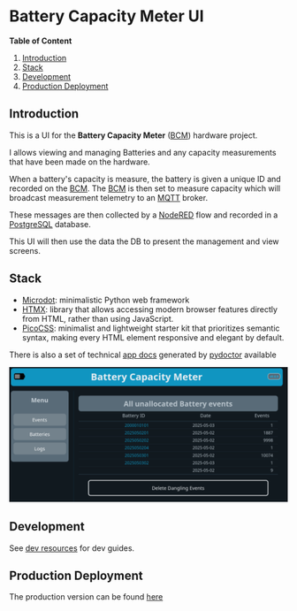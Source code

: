 Battery Capacity Meter UI
=========================

**Table of Content**

1. [Introduction](#introduction)
2. [Stack](#stack)
3. [Development](#development)
4. [Production Deployment](#production-deployment)

Introduction
------------

This is a UI for the **Battery Capacity Meter** ([BCM][]) hardware project.

I allows viewing and managing Batteries and any capacity measurements that have
been made on the hardware.

When a battery's capacity is measure, the battery is given a unique ID and
recorded on the [BCM][]. The [BCM][] is then set to measure capacity which will
broadcast measurement telemetry to an [MQTT][] broker.

These messages are then collected by a [NodeRED][] flow and recorded in a
[PostgreSQL][] database.

This UI will then use the data the DB to present the management and view
screens.

Stack
-----

* [Microdot][]: minimalistic Python web framework
* [HTMX][]: library that allows accessing modern browser features directly from
        HTML, rather than using JavaScript.
* [PicoCSS][]: minimalist and lightweight starter kit that prioritizes semantic
           syntax, making every HTML element responsive and elegant by default.

There is also a set of technical [app docs][] generated by [pydoctor][] available

![Screenshot](doc/img/Screenshot_1.png)


Development
-----------

See [dev resources](./doc/DEVELOPMENT.md) for dev guides.


Production Deployment
---------------------

The production version can be found [here](http://darwin.gaul.za:8088/)


<!-- Links -->
[BCM]: http://gitlab.gaul.za/gaulnet/battery-capacity-meter
[MQTT]: https://mqtt.org
[NodeRED]: https://nodered.org/docs
[PostgreSQL]: https://www.postgresql.org/
[Microdot]: https://microdot.readthedocs.io/en/latest/
[HTMX]: https://htmx.org/
[PicoCSS]: https://picocss.com/
[pydoctor]: https://pydoctor.readthedocs.io/
[app docs]: http://pages.gaul.za/gaulnet/battery-capacity-meter-ui/

